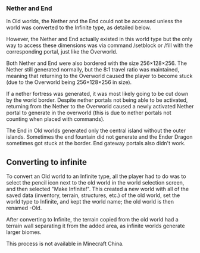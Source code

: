 ### Nether and End
In Old worlds, the Nether and the End could not be accessed unless the world was converted to the Infinite type, as detailed below.

However, the Nether and End actually existed in this world type but the only way to access these dimensions was via command /setblock or /fill with the corresponding portal, just like the Overworld.

Both Nether and End were also bordered with the size 256×128×256.
The Nether still generated normally, but the 8:1 travel ratio was maintained, meaning that returning to the Overworld caused the player to become stuck (due to the Overworld being 256×128×256 in size).

If a nether fortress was generated, it was most likely going to be cut down by the world border.
Despite nether portals not being able to be activated, returning from the Nether to the Overworld caused a newly activated Nether portal to generate in the overworld (this is due to nether portals not counting when placed with commands).

The End in Old worlds generated only the central island without the outer islands. Sometimes the end fountain did not generate and the Ender Dragon sometimes got stuck at the border. End gateway portals also didn't work.

## Converting to infinite
To convert an Old world to an Infinite type, all the player had to do was to select the pencil icon next to the old world in the world selection screen, and then selected "Make Infinite!". This created a new world with all of the saved data (inventory, terrain, structures, etc.) of the old world, set the world type to Infinite, and kept the world name; the old world is then renamed <WorldName>-Old.

After converting to Infinite, the terrain copied from the old world had a terrain wall separating it from the added area, as infinite worlds generate larger biomes.

This process is not available in Minecraft China.


